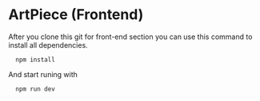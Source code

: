 # ArtPiece (Frontend)

After you clone this git for front-end section you can use this command to install all dependencies.

```
  npm install
```

And start runing with

```
  npm run dev
```
